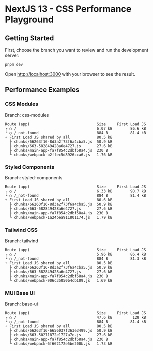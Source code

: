 # NextJS 13 - CSS Performance Playground

## Getting Started

First, choose the branch you want to review and run the development server:

```bash
pnpm dev
```

Open [http://localhost:3000](http://localhost:3000) with your browser to see the result.

## Performance Examples

### CSS Modules

Branch: css-modules

```
Route (app)                              Size     First Load JS
┌ ○ /                                    6.07 kB        86.6 kB
└ ○ /_not-found                          884 B          81.4 kB
+ First Load JS shared by all            80.5 kB
  ├ chunks/66263f16-8d3a2f73f6a4cba5.js  50.9 kB
  ├ chunks/663-582849428a6e4727.js       27.6 kB
  ├ chunks/main-app-fa7f854c2dbf58a4.js  230 B
  └ chunks/webpack-b2ffec5d8926cca6.js   1.76 kB
```

### Styled Components

Branch: styled-components

```
Route (app)                              Size     First Load JS
┌ ○ /                                    6.33 kB        98.7 kB
└ ○ /_not-found                          884 B          81.4 kB
+ First Load JS shared by all            80.6 kB
  ├ chunks/66263f16-8d3a2f73f6a4cba5.js  50.9 kB
  ├ chunks/663-582849428a6e4727.js       27.6 kB
  ├ chunks/main-app-fa7f854c2dbf58a4.js  230 B
  └ chunks/webpack-1a24bea911801174.js   1.79 kB
```

### Tailwind CSS

Branch: tailwind

```
Route (app)                              Size     First Load JS
┌ ○ /                                    5.96 kB        86.4 kB
└ ○ /_not-found                          884 B          81.3 kB
+ First Load JS shared by all            80.5 kB
  ├ chunks/66263f16-8d3a2f73f6a4cba5.js  50.9 kB
  ├ chunks/663-582849428a6e4727.js       27.6 kB
  ├ chunks/main-app-fa7f854c2dbf58a4.js  230 B
  └ chunks/webpack-906c35050b4cb109.js   1.69 kB
```

### MUI Base UI

Branch: base-ui

```
Route (app)                              Size     First Load JS
┌ ○ /                                    47.6 kB         128 kB
└ ○ /_not-found                          884 B          81.4 kB
+ First Load JS shared by all            80.5 kB
  ├ chunks/66263f16-6656037f363e3499.js  50.9 kB
  ├ chunks/663-50271872e1727a7e.js       27.6 kB
  ├ chunks/main-app-fa7f854c2dbf58a4.js  230 B
  └ chunks/webpack-6f662172e5be200b.js   1.73 kB
```
